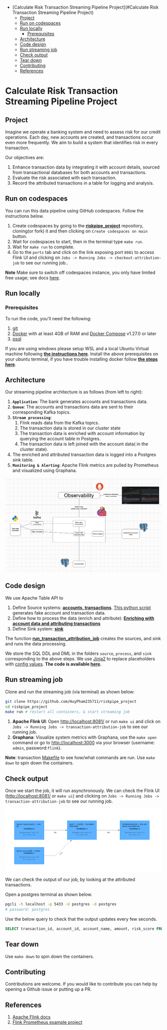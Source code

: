 
* [Calculate Risk Transaction Streaming Pipeline Project](#Calculate Risk Transaction Streaming Pipeline Project)
   * [Project](#project)
   * [Run on codespaces](#run-on-codespaces)
   * [Run locally](#run-locally)
      * [Prerequisites](#prerequisites)
   * [Architecture](#architecture)
   * [Code design](#code-design)
   * [Run streaming job](#run-streaming-job)
   * [Check output](#check-output)
   * [Tear down](#tear-down)
   * [Contributing](#contributing)
   * [References](#references)

# Calculate Risk Transaction Streaming Pipeline Project

## Project

Imagine we operate a banking system and need to assess risk for our credit operations. Each day, new accounts are created, and transactions occur even more frequently. We aim to build a system that identifies risk in every transaction.

Our objectives are:

1. Enhance transaction data by integrating it with account details, sourced from transactional databases for both accounts and transactions.
2. Evaluate the risk associated with each transaction.
3. Record the attributed transactions in a table for logging and analysis.

## Run on codespaces

You can run this data pipeline using GitHub codespaces. Follow the instructions below.

1. Create codespaces by going to the **[riskpipe_project](https://github.com/HuyPham235711/riskpipe_project)** repository, cloning(or fork) it and then clicking on `Create codespaces on main` button.
2. Wait for codespaces to start, then in the terminal type `make run`.
3. Wait for `make run` to complete.
4. Go to the `ports` tab and click on the link exposing port `8081` to access Flink UI and clicking on `Jobs -> Running Jobs -> checkout-attribution-job` to see our running job..

**Note** Make sure to switch off codespaces instance, you only have limited free usage; see docs [here](https://github.com/features/codespaces#pricing).

## Run locally

### Prerequisites

To run the code, you'll need the following:

1. [git](https://git-scm.com/book/en/v2/Getting-Started-Installing-Git)
2. [Docker](https://docs.docker.com/engine/install/) with at least 4GB of RAM and [Docker Compose](https://docs.docker.com/compose/install/) v1.27.0 or later
3. [psql](https://blog.timescale.com/tutorials/how-to-install-psql-on-mac-ubuntu-debian-windows/)

If you are using windows please setup WSL and a local Ubuntu Virtual machine following **[the instructions here](https://ubuntu.com/tutorials/install-ubuntu-on-wsl2-on-windows-10#1-overview)**. Install the above prerequisites on your ubuntu terminal, if you have trouble installing docker follow **[the steps here](https://www.digitalocean.com/community/tutorials/how-to-install-and-use-docker-on-ubuntu-22-04#step-1-installing-docker)**.

## Architecture

Our streaming pipeline architecture is as follows (from left to right):

1. **`Application`**: The bank generates accounts and transactions data.
2. **`Queue`**: The accounts and transactions data are sent to their corresponding Kafka topics.
3. **`Stream processing`**: 
   1. Flink reads data from the Kafka topics.
   2. The transaction data is stored in our cluster state
   3. The transaction data is enriched with account information by querying the account table in Postgres.
   4. The transaction data is left joined with the account data( in the cluster state).
5. The enriched and attributed transaction data is logged into a Postgres sink table.
4. **`Monitoring & Alerting`**: Apache Flink metrics are pulled by Prometheus and visualized using Graphana.

![Architecture](./assets/images/arch.png)

## Code design

We use Apache Table API to 

1. Define Source systems: **[accounts, transactions](#)**. [This python script](#) generates fake account and transaction data.
2. Define how to process the data (enrich and attribute): **[Enriching with account data and attributing transactions ](#)**
3. Define Sink system: **[sink](#)**

The function **[run_transaction_attribution_job](#)** creates the sources, and sink and runs the data processing.

We store the SQL DDL and DML in the folders `source`, `process`, and `sink` corresponding to the above steps. We use [Jinja2](https://jinja.palletsprojects.com/en/3.1.x/) to replace placeholders with [config values](#). **The code is available [here](https://github.com/HuyPham235711/riskpipe_project).**

## Run streaming job

Clone and run the streaming job (via terminal) as shown below:

```bash
git clone https://github.com/HuyPham235711/riskpipe_project
cd riskpipe_project
make run # restart all containers, & start streaming job
```

1. **Apache Flink UI**: Open [http://localhost:8081/](http://localhost:8081/) or run `make ui` and click on `Jobs -> Running Jobs -> transaction-attribution-job` to see our running job. 
2. **Graphana**: Visualize system metrics with Graphana, use the `make open` command or go to [http://localhost:3000](http://localhost:3000) via your browser (username: `admin`, password:`flink`).

**Note**: transaction [Makefile](#) to see how/what commands are run. Use `make down` to spin down the containers.

## Check output

Once we start the job, it will run asynchronously. We can check the Flink UI ([http://localhost:8081/](http://localhost:8081/) or `make ui`) and clicking on `Jobs -> Running Jobs -> transaction-attribution-job` to see our running job.

![Flink UI](assets/images/flink_ui.png)

We can check the output of our job, by looking at the attributed transactions. 

Open a postgres terminal as shown below.

```bash
pgcli -h localhost -p 5433 -U postgres -d postgres 
# password: postgres
```

Use the below query to check that the output updates every few seconds.

```sql
SELECT transaction_id, account_id, account_name, amount, risk_score FROM banking.attributed_transactions ORDER BY datetime_occured desc limit 5;
```

## Tear down 

Use `make down` to spin down the containers.

## Contributing

Contributions are welcome. If you would like to contribute you can help by opening a Github issue or putting up a PR.

## References

1. [Apache Flink docs](https://nightlies.apache.org/flink/flink-docs-release-1.17/)
2. [Flink Prometheus example project](https://github.com/mbode/flink-prometheus-example)
